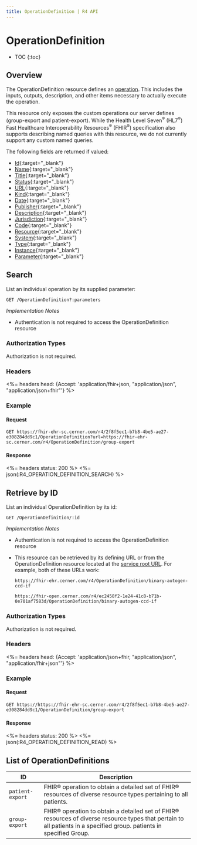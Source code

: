 ```yaml
---
title: OperationDefinition | R4 API
---
```


# OperationDefinition

* TOC
{:toc}

## Overview

The OperationDefinition resource defines an [operation](http://hl7.org/fhir/r4/operations.html). This includes the inputs, outputs, description, and other items necessary to actually execute the operation.

This resource only exposes the custom operations our server defines (group-export and patient-export). While the Health Level Seven<sup>®</sup> (HL7<sup>®</sup>) Fast Healthcare Interoperability Resources<sup>®</sup> (FHIR<sup>®</sup>) specification also supports describing named queries with this resource, we do not currently support any custom named queries.

The following fields are returned if valued:

* [Id](http://hl7.org/fhir/r4/resource-definitions.html#Resource.id){:target="_blank"}
* [Name](http://hl7.org/fhir/r4/operationdefinition-definitions.html#OperationDefinition.name){:target="_blank"}
* [Title](http://hl7.org/fhir/r4/operationdefinition-definitions.html#OperationDefinition.title){:target="_blank"}
* [Status](http://hl7.org/fhir/r4/operationdefinition-definitions.html#OperationDefinition.status){:target="_blank"}
* [URL](http://hl7.org/fhir/r4/operationdefinition-definitions.html#OperationDefinition.url){:target="_blank"}
* [Kind](http://hl7.org/fhir/r4/operationdefinition-definitions.html#OperationDefinition.kind){:target="_blank"}
* [Date](http://hl7.org/fhir/r4/operationdefinition-definitions.html#OperationDefinition.date){:target="_blank"}
* [Publisher](http://hl7.org/fhir/r4/operationdefinition-definitions.html#OperationDefinition.publisher){:target="_blank"}
* [Description](http://hl7.org/fhir/r4/operationdefinition-definitions.html#OperationDefinition.description){:target="_blank"}
* [Jurisdiction](https://hl7.org/fhir/operationdefinition-definitions.html#OperationDefinition.jurisdiction){:target="_blank"}
* [Code](http://hl7.org/fhir/r4/operationdefinition-definitions.html#OperationDefinition.code){:target="_blank"}
* [Resource](http://hl7.org/fhir/r4/operationdefinition-definitions.html#OperationDefinition.resource){:target="_blank"}
* [System](http://hl7.org/fhir/r4/operationdefinition-definitions.html#OperationDefinition.system){:target="_blank"}
* [Type](http://hl7.org/fhir/r4/operationdefinition-definitions.html#OperationDefinition.type){:target="_blank"}
* [Instance](http://hl7.org/fhir/r4/operationdefinition-definitions.html#OperationDefinition.instance){:target="_blank"}
* [Parameter](http://hl7.org/fhir/r4/operationdefinition-definitions.html#OperationDefinition.parameter){:target="_blank"}

## Search

List an individual operation by its supplied parameter: 

    GET /OperationDefinition?:parameters

_Implementation Notes_

* Authentication is not required to access the OperationDefinition resource

### Authorization Types

Authorization is not required.

### Headers

<%= headers head: {Accept: 'application/fhir+json, "application/json", "application/json+fhir"'} %>

### Example


#### Request

    GET https://fhir-ehr-sc.cerner.com/r4/2f8f5ec1-b7b8-4be5-ae27-e308284dd9c1/OperationDefinition?url=https://fhir-ehr-sc.cerner.com/r4/OperationDefinition/group-export

#### Response

<%= headers status: 200 %>
<%= json(:R4_OPERATION_DEFINITION_SEARCH) %>

## Retrieve by ID

List an individual OperationDefinition by its id:

    GET /OperationDefinition/:id

_Implementation Notes_

* Authentication is not required to access the OperationDefinition resource
* This resource can be retrieved by its defining URL or from the OperationDefinition resource located at the [service root URL](../../#service-root-url). For example, both of these URLs work:

    `https://fhir-ehr.cerner.com/r4/OperationDefinition/binary-autogen-ccd-if`

    `https://fhir-open.cerner.com/r4/ec2458f2-1e24-41c8-b71b-0e701af7583d/OperationDefinition/binary-autogen-ccd-if`


### Authorization Types

Authorization is not required.

### Headers

<%= headers head: {Accept: 'application/json+fhir, "application/json", "application/fhir+json"'} %>

### Example


#### Request

    GET https://https://fhir-ehr-sc.cerner.com/r4/2f8f5ec1-b7b8-4be5-ae27-e308284dd9c1/OperationDefinition/group-export

#### Response

<%= headers status: 200 %>
<%= json(:R4_OPERATION_DEFINITION_READ) %>

## List of OperationDefinitions

ID                                        |  Description
------------------------------------------|----------------------------------------------
`patient-export`                          |  FHIR® operation to obtain a detailed set of FHIR® resources of diverse resource types      pertaining to all patients. 
`group-export`                            |  FHIR® operation to obtain a detailed set of FHIR® resources of diverse resource types that  pertain to all patients in a specified group.  patients in specified Group.
